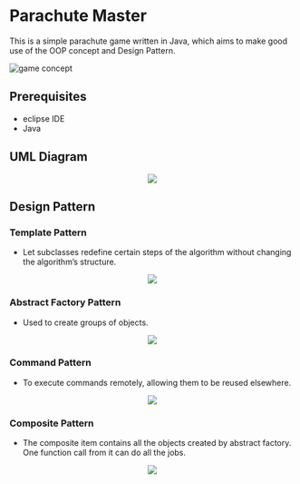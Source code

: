 # Parachute Master

This is a simple parachute game written in Java, which aims to make good use of the OOP concept and Design Pattern.

![game concept](https://i.imgur.com/3Cymh9L.png)

## Prerequisites

- eclipse IDE
- Java

## UML Diagram

<p align="center">
    <img src = 'https://i.imgur.com/cEzgHEP.jpg'>
</p>

## Design Pattern

### Template Pattern

- Let subclasses redefine certain steps of the algorithm without changing the algorithm’s structure.

<p align="center">
    <img src = 'https://i.imgur.com/YzsfNQ1.jpg'>
</p>

### Abstract Factory Pattern

- Used to create groups of objects.

<p align="center">
    <img src = 'https://i.imgur.com/v1maoGt.jpg'>
</p>

### Command Pattern

- To execute commands remotely, allowing them to be reused elsewhere.

<p align="center">
    <img src = 'https://i.imgur.com/CzZ4JSp.jpg'>
</p>

### Composite Pattern

- The composite item contains all the objects created by abstract factory. One function call from it can do all the jobs.

<p align="center">
    <img src = 'https://i.imgur.com/VHutSqH.jpg'>
</p>
